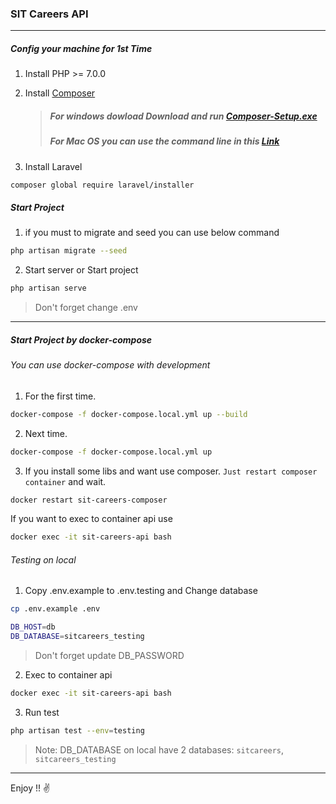 ### SIT Careers API
----
##### Config your machine for 1st Time
1. Install PHP >= 7.0.0
2. Install [Composer](https://getcomposer.org/)
    > ##### For windows dowload Download and run [Composer-Setup.exe](https://getcomposer.org/Composer-Setup.exe)
    > ##### For Mac OS you can use the command line in this [Link](https://duvien.com/blog/installing-composer-mac-osx)

3. Install Laravel 
```bash
composer global require laravel/installer
```

##### Start Project
1. if you must to migrate and seed you can use below command
```bash
php artisan migrate --seed
```
2. Start server or Start project
```bash
php artisan serve
```

> Don't forget change .env
-----

##### Start Project by docker-compose
###### You can use docker-compose with development
1. For the first time.
```bash
docker-compose -f docker-compose.local.yml up --build
```
2. Next time.
```bash
docker-compose -f docker-compose.local.yml up
```
3. If you install some libs and want use composer. `Just restart composer container` and wait.
```bash
docker restart sit-careers-composer
```
If you want to exec to container api use
```bash
docker exec -it sit-careers-api bash
```
###### Testing on local
1. Copy .env.example to .env.testing and Change database
```bash
cp .env.example .env

DB_HOST=db
DB_DATABASE=sitcareers_testing
```
> Don't forget update DB_PASSWORD

2. Exec to container api
```bash
docker exec -it sit-careers-api bash
```
3. Run test
```bash
php artisan test --env=testing
```

> Note: DB_DATABASE on local have 2 databases: `sitcareers`, `sitcareers_testing`
-----
Enjoy !! ✌
